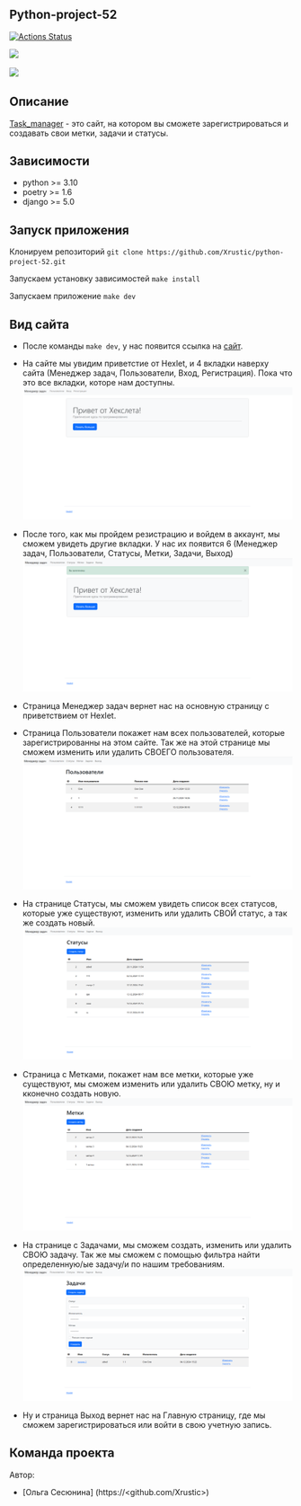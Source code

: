 ## Python-project-52

[![Actions Status](https://github.com/Xrustic/python-project-52/actions/workflows/hexlet-check.yml/badge.svg)](https://github.com/Xrustic/python-project-52/actions)

<a href="https://codeclimate.com/github/Xrustic/python-project-52/test_coverage"><img src="https://api.codeclimate.com/v1/badges/6c282b3cb0a2c0ba8cb9/test_coverage" /></a>

<a href="https://codeclimate.com/github/Xrustic/python-project-52/maintainability"><img src="https://api.codeclimate.com/v1/badges/6c282b3cb0a2c0ba8cb9/maintainability" /></a>

## Описание

[Task_manager](http://127.0.0.1:8000/) - это сайт, на котором вы сможете зарегистрироваться и создавать свои метки, задачи и статусы.

## Зависимости

* python >= 3.10
* poetry >= 1.6
* django >= 5.0

## Запуск приложения

Клонируем репозиторий ```git clone https://github.com/Xrustic/python-project-52.git```

Запускаем установку зависимостей ```make install```

Запускаем приложение ```make dev```

## Вид сайта

- После команды ```make dev```, у нас появится ссылка на [сайт](http://127.0.0.1:8000/).

- На сайте мы увидим приветстие от Hexlet, и 4 вкладки наверху сайта (Менеджер задач, Пользователи, Вход, Регистрация). Пока что это все вкладки, которе нам доступны.
![alt text](https://raw.githubusercontent.com/Xrustic/files_for_projects/main/project-52/image-2.png)

- После того, как мы пройдем резистрацию и войдем в аккаунт, мы сможем увидеть другие вкладки. У нас их появится 6 (Менеджер задач, Пользователи, Статусы, Метки, Задачи, Выход)
![alt text](https://raw.githubusercontent.com/Xrustic/files_for_projects/main/project-52/image-1.png)

- Страница Менеджер задач вернет нас на основную страницу с приветствием от Hexlet.

- Страница Пользователи покажет нам всех пользователей, которые зарегистрированны на этом сайте. Так же на этой странице мы сможем изменить или удалить СВОЕГО пользователя.
![alt text](https://raw.githubusercontent.com/Xrustic/files_for_projects/main/project-52/image.png)

- На странице Статусы, мы сможем увидеть список всех статусов, которые уже существуют, изменить или удалить СВОЙ статус, а так же создать новый.
![alt text](https://raw.githubusercontent.com/Xrustic/files_for_projects/main/project-52/image-3.png)

- Страница с Метками, покажет нам все метки, которые уже существуют, мы сможем изменить или удалить СВОЮ метку, ну и кконечно создать новую.
![alt text](https://raw.githubusercontent.com/Xrustic/files_for_projects/main/project-52/image-4.png)

- На странице с Задачами, мы сможем создать, изменить или удалить СВОЮ задачу. Так же мы сможем с помощью фильтра найти определенную/ые задачу/и по нашим требованиям.
![alt text](https://raw.githubusercontent.com/Xrustic/files_for_projects/main/project-52/image-5.png)

- Ну и страница Выход вернет нас на Главную страницу, где мы сможем зарегистрироваться или войти в свою учетную запись.

## Команда проекта
Автор:
- [Ольга Сесюнина] (https://<github.com/Xrustic>)
